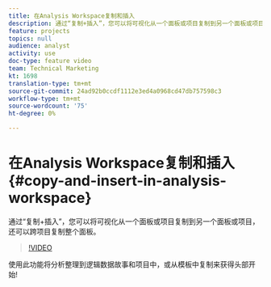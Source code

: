 ```yaml
---
title: 在Analysis Workspace复制和插入
description: 通过“复制+插入”，您可以将可视化从一个面板或项目复制到另一个面板或项目，还可以跨项目复制整个面板。
feature: projects
topics: null
audience: analyst
activity: use
doc-type: feature video
team: Technical Marketing
kt: 1698
translation-type: tm+mt
source-git-commit: 24ad92b0ccdf1112e3ed4a0968cd47db757598c3
workflow-type: tm+mt
source-wordcount: '75'
ht-degree: 0%

---
```



# 在Analysis Workspace复制和插入 {#copy-and-insert-in-analysis-workspace}

通过“复制+插入”，您可以将可视化从一个面板或项目复制到另一个面板或项目，还可以跨项目复制整个面板。

>[!VIDEO](https://video.tv.adobe.com/v/23230/?quality=12)

使用此功能将分析整理到逻辑数据故事和项目中，或从模板中复制来获得头部开始!
